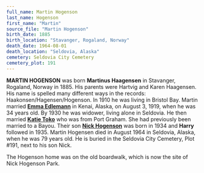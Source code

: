 ```yaml
---
full_name: Martin Hogenson
last_name: Hogenson
first_name: "Martin"
source_file: "Martin Hogenson"
birth_date: 1885
birth_location: "Stavanger, Rogaland, Norway"
death_date: 1964-08-01
death_location: "Seldovia, Alaska"
cemetery: Seldovia City Cemetery
cemetery_plot: 191
---
```


**MARTIN HOGENSON** was born **Martinus Haagensen** in Stavanger,
Rogaland, Norway in 1885. His parents were Hartvig and Karen Haagensen. His name is spelled many different ways in the records: Haakonsen/Hagensen/Hogenson.
In 1910 he was living in Bristol Bay. Martin married [**Emma Edlemann**](./Haakonsen_Emma_Edelman_Josefsen.md) 
in Kenai, Alaska, on
August 3, 1919, when he was 34 years old. By 1930 he was widower, living
alone in Seldovia. He then married [**Katie Toko**](./Toko_Katie.md) who was from Port
Graham. She had previously been married to a Bayou. Their son [**Nick Hogenson**](./Hogenson_Nick.md) was
born in 1934 and **Harry** followed in 1935. Martin Hogensen died in
August 1964 in Seldovia, Alaska, when he was 79 years old. He is buried
in the Seldovia City Cemetery, Plot \#191, next to his son Nick.

The Hogenson home was on the old boardwalk, which is now the site of
Nick Hogenson Park.

